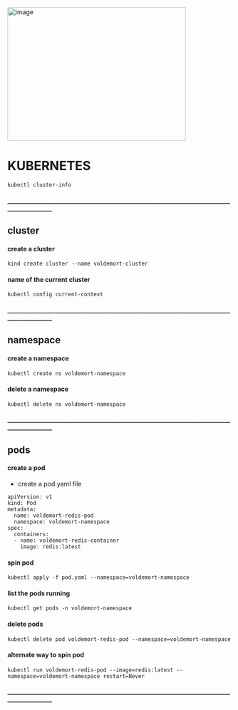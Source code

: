 <img src="https://github.com/user-attachments/assets/42442a94-afb4-46cc-bbc7-a02e890e1e24" alt="image" width="400" height="300">

# KUBERNETES
```
kubectl cluster-info
```
#### __________________________________________________________________________________________
## cluster
#### create a cluster
```
kind create cluster --name voldemort-cluster
```
#### name of the current cluster
```
kubectl config current-context
```
#### __________________________________________________________________________________________

## namespace
#### create a namespace
```
kubectl create ns voldemort-namespace
```
#### delete a namespace
```
kubectl delete ns voldemort-namespace
```
#### __________________________________________________________________________________________
## pods
#### create a pod
- create a pod.yaml file
```
apiVersion: v1
kind: Pod
metadata:
  name: voldemort-redis-pod
  namespace: voldemort-namespace
spec:
  containers:
  - name: voldemort-redis-container
    image: redis:latest
```
#### spin pod
```
kubectl apply -f pod.yaml --namespace=voldemort-namespace
```
#### list the pods running
```
kubectl get pods -n voldemort-namespace
```
#### delete pods
```
kubectl delete pod voldemort-redis-pod --namespace=voldemort-namespace
```
#### alternate way to spin pod
```
kubectl run voldemort-redis-pod --image=redis:latest --namespace=voldemort-namespace restart=Never
```
#### __________________________________________________________________________________________
